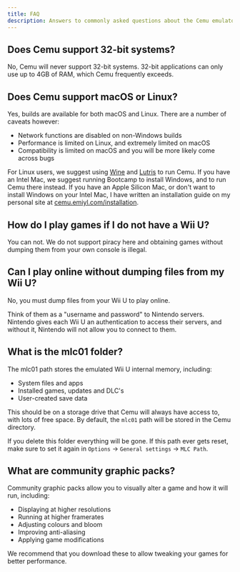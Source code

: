 ```yaml
---
title: FAQ
description: Answers to commonly asked questions about the Cemu emulator.
---
```


## Does Cemu support 32-bit systems?

No, Cemu will never support 32-bit systems. 32-bit applications can only use up to 4GB of RAM, which Cemu frequently exceeds.

## Does Cemu support macOS or Linux?

Yes, builds are available for both macOS and Linux. There are a number of caveats however:

- Network functions are disabled on non-Windows builds
- Performance is limited on Linux, and extremely limited on macOS
- Compatibility is limited on macOS and you will be more likely come across bugs

For Linux users, we suggest using [Wine](https://www.winehq.org/) and [Lutris](https://lutris.net/) to run Cemu. If you have an Intel Mac, we suggest running Bootcamp to install Windows, and to run Cemu there instead. If you have an Apple Silicon Mac, or don't want to install Windows on your Intel Mac, I have written an installation guide on my personal site at [cemu.emiyl.com/installation](https://cemu.emiyl.com/installation).

## How do I play games if I do not have a Wii U?

You can not. We do not support piracy here and obtaining games without dumping them from your own console is illegal.

## Can I play online without dumping files from my Wii U?

No, you must dump files from your Wii U to play online.

Think of them as a "username and password" to Nintendo servers. Nintendo gives each Wii U an authentication to access their servers, and without it, Nintendo will not allow you to connect to them.

## What is the mlc01 folder?

The mlc01 path stores the emulated Wii U internal memory, including:

- System files and apps
- Installed games, updates and DLC's
- User-created save data

This should be on a storage drive that Cemu will always have access to, with lots of free space. By default, the `mlc01` path will be stored in the Cemu directory.

If you delete this folder everything will be gone. If this path ever gets reset, make sure to set it again in `Options` -> `General settings` -> `MLC Path`.

## What are community graphic packs?

Community graphic packs allow you to visually alter a game and how it will run, including:

- Displaying at higher resolutions
- Running at higher framerates
- Adjusting colours and bloom
- Improving anti-aliasing
- Applying game modifications

We recommend that you download these to allow tweaking your games for better performance.
